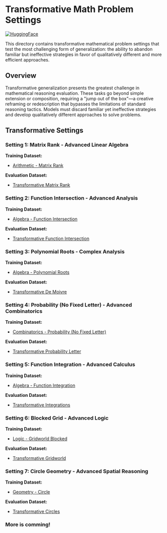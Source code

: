 # Transformative Math Problem Settings
[![HuggingFace](https://img.shields.io/badge/🤗%20HuggingFace-Datasets-yellow)](https://huggingface.co/datasets/sunyiyou/omega-transformative)

This directory contains transformative mathematical problem settings that test the most challenging form of generalization: the ability to abandon familiar but ineffective strategies in favor of qualitatively different and more efficient approaches.

## Overview

Transformative generalization presents the greatest challenge in mathematical reasoning evaluation. These tasks go beyond simple extension or composition, requiring a "jump out of the box"—a creative reframing or redescription that bypasses the limitations of standard reasoning tactics. Models must discard familiar yet ineffective strategies and develop qualitatively different approaches to solve problems.

## Transformative Settings

### Setting 1: Matrix Rank - Advanced Linear Algebra

**Training Dataset:**
- [Arithmetic - Matrix Rank](https://huggingface.co/datasets/sunyiyou/math_arithmetic_matrix_rank_7B_train)

**Evaluation Dataset:**
- [Transformative Matrix Rank](https://huggingface.co/datasets/sunyiyou/math_trans_matrix_rank)

### Setting 2: Function Intersection - Advanced Analysis

**Training Dataset:**
- [Algebra - Function Intersection](https://huggingface.co/datasets/sunyiyou/math_algebra_func_intersection_train)

**Evaluation Dataset:**
- [Transformative Function Intersection](https://huggingface.co/datasets/sunyiyou/math_trans_func_intersection)

### Setting 3: Polynomial Roots - Complex Analysis

**Training Dataset:**
- [Algebra - Polynomial Roots](https://huggingface.co/datasets/sunyiyou/math_algebra_polynomial_roots_7B_train)

**Evaluation Dataset:**
- [Transformative De Moivre](https://huggingface.co/datasets/sunyiyou/math_trans_de_moivre)

### Setting 4: Probability (No Fixed Letter) - Advanced Combinatorics

**Training Dataset:**
- [Combinatorics - Probability (No Fixed Letter)](https://huggingface.co/datasets/sunyiyou/math_combinatory_probability_no-specific-letter-fixed_7B_train)

**Evaluation Dataset:**
- [Transformative Probability Letter](https://huggingface.co/datasets/sunyiyou/math_trans_prob_letter)

### Setting 5: Function Integration - Advanced Calculus

**Training Dataset:**
- [Algebra - Function Integration](https://huggingface.co/datasets/sunyiyou/math_algebra_func_integral_train)

**Evaluation Dataset:**
- [Transformative Integrations](https://huggingface.co/datasets/sunyiyou/math_trans_integrations)

### Setting 6: Blocked Grid - Advanced Logic

**Training Dataset:**
- [Logic - Gridworld Blocked](https://huggingface.co/datasets/sunyiyou/math_logic_gridworld_blocked_7B_train)

**Evaluation Dataset:**
- [Transformative Gridworld](https://huggingface.co/datasets/sunyiyou/math_trans_gridworld)

### Setting 7: Circle Geometry - Advanced Spatial Reasoning

**Training Dataset:**
- [Geometry - Circle](https://huggingface.co/datasets/sunyiyou/math_geometry_circle_7B_train)

**Evaluation Dataset:**
- [Transformative Circles](https://huggingface.co/datasets/sunyiyou/math_trans_circles)

### More is comming!